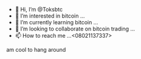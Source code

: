 - 👋 Hi, I’m @Toksbtc
- 👀 I’m interested in bitcoin ...
- 🌱 I’m currently learning bitcoin ...
- 💞️ I’m looking to collaborate on bitcoin trading ...
- 📫 How to reach me ...<08021137337>

<!---
Toksbtc/Toksbtc is a ✨ special ✨ repository because its `README.md` (this file) appears on your GitHub profile.
You can click the Preview link to take a look at your changes.
--->
am cool to hang around
